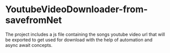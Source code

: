# YoutubeVideoDownloader-from-savefromNet
The project includes a js file containing the songs youtube video url that will be exported to get used for download with the help of automation and async await concepts.
